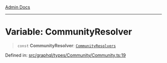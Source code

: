 [Admin Docs](/)

***

# Variable: CommunityResolver

> `const` **CommunityResolver**: [`CommunityResolvers`](../type-aliases/CommunityResolvers.md)

Defined in: [src/graphql/types/Community/Community.ts:19](https://github.com/Suyash878/talawa-api/blob/05d9dfc8d9c5928ef559c72f2ab0492d0dbbb48c/src/graphql/types/Community/Community.ts#L19)
